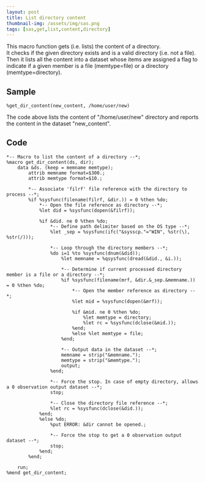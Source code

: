 ```yaml
---
layout: post
title: List directory content
thumbnail-img: /assets/img/sas.png
tags: [sas,get,list,content,directory]
---
```


This macro function gets (i.e. lists) the content of a directory.  
It checks if the given directory exists and is a valid directory (i.e. not a file). Then it lists all the content into a dataset whose items are assigned a flag to indicate if a given member is a file (memtype=file) or a directory (memtype=directory).  

## Sample
```
%get_dir_content(new_content, /home/user/new)
```
The code above lists the content of "/home/user/new" directory and reports the content in the dataset "new_content".

## Code
```
*-- Macro to list the content of a directory --*;
%macro get_dir_content(ds, dir);
    data &ds. (keep = memname memtype);
        attrib memname format=$300.;
        attrib memtype format=$10.;
        
        *-- Associate 'filrf' file reference with the directory to process --*;
        %if %sysfunc(filename(filrf, &dir.)) = 0 %then %do;
            *-- Open the file reference as directory --*;
            %let did = %sysfunc(dopen(&filrf));
            
            %if &did. ne 0 %then %do;
                *-- Define path delimiter based on the OS type --*;
                %let _sep = %sysfunc(ifc("&sysscp."="WIN", %str(\), %str(/)));
    
                *-- Loop through the directory members --*;
                %do i=1 %to %sysfunc(dnum(&did));
                    %let memname = %qsysfunc(dread(&did., &i.));
                    
                    *-- Determine if current processed directory member is a file or a directory --*;
                    %if %sysfunc(filename(mrf, &dir.&_sep.&memname.)) = 0 %then %do;
                        *-- Open the member reference as directory --*;
                        %let mid = %sysfunc(dopen(&mrf));
                        
                        %if &mid. ne 0 %then %do;
                            %let memtype = directory;
                            %let rc = %sysfunc(dclose(&mid.));
                        %end;
                        %else %let memtype = file;
                    %end;
                    
                    *-- Output data in the dataset --*;
                    memname = strip("&memname.");
                    memtype = strip("&memtype.");
                    output;
                %end;
                
                *-- Force the stop. In case of empty directory, allows a 0 observation output dataset --*;
                stop;
                
                *-- Close the directory file reference --*;
                %let rc = %sysfunc(dclose(&did.));
            %end;
            %else %do;
                %put ERROR: &dir cannot be opened.;
                
                *-- Force the stop to get a 0 observation output dataset --*;
                stop;
            %end;
        %end;
        
    run;
%mend get_dir_content;
```
